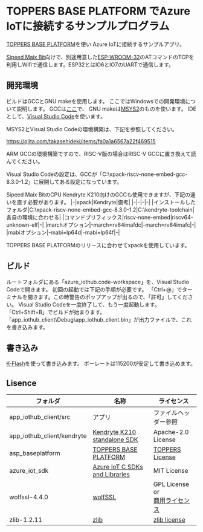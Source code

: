 # TOPPERS BASE PLATFORM でAzure IoTに接続するサンプルプログラム

[TOPPERS BASE PLATFORM](https://www.toppers.jp/edu-baseplatform.html)を使い Azure IoTに接続するサンプルアプリ。

[Sipeed Maix Bit](https://dl.sipeed.com/MAIX/HDK/Sipeed-Maix-Bit)向けで、別途用意した[ESP-WROOM-32](https://www.espressif.com/)のATコマンドのTCPを利用しWifiで通信します。ESP32とはIO6とIO7のUARTで通信します。

## 開発環境

ビルドはGCCとGNU makeを使用します。
ここではWindowsでの開発環境について説明します。
GCCは[ここ](https://github.com/xpack-dev-tools/riscv-none-embed-gcc-xpack/releases/)で、
GNU makeは[MSYS2](https://www.msys2.org/)のものを使います。
IDEとして、[Visual Studio Code](https://code.visualstudio.com/)を使います。

MSYS2とVisual Studio Codeの環境構築は、下記を参照してください。

<https://qiita.com/takasehideki/items/fa0a1a6567a22f469515>

ARM GCCの環境構築ですので、RISC-V版の場合はRISC-V GCCに置き換えて読んでください。

Visual Studio Codeの設定は、GCCが「C:\xpack-riscv-none-embed-gcc-8.3.0-1.2」に展開してある設定になっています。

Sipeed Maix BitのCPU Kendryte K210向けのGCCも使用できますが、下記の違いを直す必要があります。
|-|xpack|Kendryte|備考|
|-|-|-|-|
|インストールしたフォルダ|C:\xpack-riscv-none-embed-gcc-8.3.0-1.2|C:\kendryte-toolchain|各自の環境に合わせる|
|コマンドプリフィックス|riscv-none-embed|riscv64-unknown-elf|-|
|marchオプション|-march=rv64imafdc|-march=rv64imafc|-|
|mabiオプション|-mabi=lp64d|-mabi=lp64f|-|

TOPPERS BASE PLATFORMのリリースに合わせてxpackを使用しています。

## ビルド

ルートフォルダにある「azure_iothub.code-workspace」を、Visual Studio Codeで開きます。
初回の起動では下記の手順が必要です。
「Ctrl+@」でターミナルを開きます。この時警告のポップアップが出るので、「許可」してください。
Visual Studio Codeを一度終了して、もう一度起動します。
「Ctrl+Shift+B」でビルドが始まります。
「app_iothub_client\Debug\app_iothub_client.bin」が出力ファイルで、これを書き込みます。

## 書き込み

[K-Flash](https://github.com/kendryte/kendryte-flash-windows/releases)を使って書き込みます。
ボーレートは115200が安定して書き込めます。

## Lisence

|フォルダ|名称|ライセンス|
|-|-|-|
|app_iothub_client/src|アプリ|ファイルヘッダー参照|
|app_iothub_client/kendryte|[Kendryte K210 standalone SDK](https://github.com/kendryte/kendryte-standalone-sdk)|Apache-2.0 License|
|asp_baseplatform|[TOPPERS BASE PLATFORM](https://www.toppers.jp/edu-baseplatform.html)|[TOPPERS License](https://www.toppers.jp/license.html)|
|azure_iot_sdk|[Azure IoT C SDKs and Libraries](https://github.com/Azure/azure-iot-sdk-c)|MIT License|
|wolfssl-4.4.0|[wolfSSL](https://www.wolfssl.jp/)|GPL License</br>or</br>[商用ライセンス](https://www.wolfssl.jp/license/)|
|zlib-1.2.11|[zlib](http://zlib.net/)|[zlib license](http://zlib.net/zlib_license.html)|
